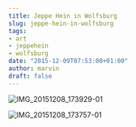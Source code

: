 ```yaml
---
title: Jeppe Hein in Wolfsburg
slug: jeppe-hein-in-wolfsburg
tags:
- art
- jeppehein
- wolfsburg
date: "2015-12-09T07:53:00+01:00"
author: marvin
draft: false
---
```

![IMG_20151208_173929-01](/images/23328848730_3a2744aa3c_b.jpg)

![IMG_20151208_173757-01](/images/23598463246_347fe5e146_b.jpg)